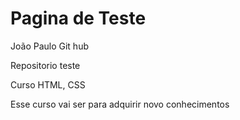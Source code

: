 # Pagina de Teste

João Paulo Git hub

Repositorio teste

Curso HTML, CSS


Esse curso vai ser para adquirir novo conhecimentos
